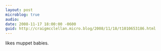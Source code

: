 ```yaml
---
layout: post
microblog: true
audio: 
date: 2008-11-17 18:00:00 -0600
guid: http://craigmcclellan.micro.blog/2008/11/18/t1010653186.html
---
```

likes muppet babies.

